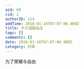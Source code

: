 ```yaml
---
aid: 60
cid: 2
authorID: 114
addTime: 2018-01-16T07:07:00.000Z
title: 大力滋磁站主
tags: []
comments: []
date: 2018-01-16T07:07:00.000Z
category: 时政
---
```


为了荣耀与自由
